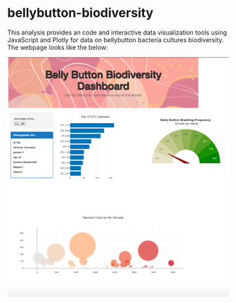 # bellybutton-biodiversity
This analysis provides an code and interactive data visualization tools using JavaScript and Plotly for data on bellybutton bacteria cultures biodiversity. The webpage looks like the below: 

![Pic](https://github.com/msha789/bellybutton-biodiversity/blob/945b861898f12c0ab7eeffe49e4117f670a98a8c/Screen%20Shot%202022-03-27%20at%209.05.57%20PM.png)
